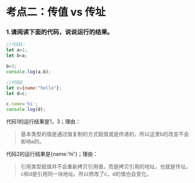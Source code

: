 # 考点二：传值 vs 传址

### 1.请阅读下面的代码，说说运行的结果。

```js
//代码1:
let a=1;
let b=a;

b=3;
console.log(a,b);

//代码2
let c={name:"hello"};
let d=c;

c.name='hi';
console.log(d);
```

代码1的运行结果是1，3；理由：

> 基本类型的值是通过值复制的方式赋值或是传递的，所以这里b的改变不会影响a的。

代码2的运行结果是{name:'hi'}；理由：

> 引用类型赋值并不会重新拷贝引用值，而是拷贝引用的地址，也就是传址。c和d是引用同一块地址。所以修改了c，d的值也会变化。

